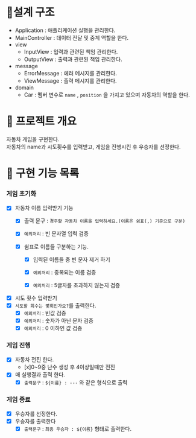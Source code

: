 # 📝설계 구조
- Application : 애플리케이션 실행을 관리한다.
- MainController : 데이터 전달 및 중계 역할을 한다.
- view
    - InputView : 입력과 관련된 책임 관리한다.
    - OutputView : 출력과 관련된 책임 관리한다.
- message
    - ErrorMessage : 에러 메시지를 관리한다.
    - ViewMessage : 출력 메시지를 관리한다.
- domain
    - Car :  멤버 변수로 `name` , `position` 을 가지고 있으며 자동차의 역할을 한다.
# 💪 프로젝트 개요
자동차 게임을 구현한다. <br>
자동차의 name과 시도횟수를 입력받고, 게임을 진행시킨 후 우승자를 선정한다.

# 📝 구현 기능 목록
### 게임 초기화


- [X] 자동차 이름 입력받기 기능
  - [x] 출력 문구 : `경주할 자동차 이름을 입력하세요.(이름은 쉼표(,) 기준으로 구분)` 
  - [x] `예외처리` : 빈 문자열 입력 검증


  - [x]  쉼표로 이름들 구분하는 기능.  
     - [X] 입력된 이름들 중 빈 문자 제거 하기
     - [X] `예외처리` : 중복되는 이름 검증
     - [X] `예외처리` : 5글자를 초과하지 않는지 검증
  

- [x] 시도 횟수 입력받기
- [x] `시도할 회수는 몇회인가요?`를 출력한다.
  - [x] `예외처리` : 빈값 검증
  - [x] `예외처리` : 숫자가 아닌 문자 검증
  - [x] `예외처리` : 0 이하인 값 검증
### 게임 진행
- [x] 자동차 전진 한다.
  - [x]0~9중 난수 생성 후 4이상일때만 전진
- [x] 매 실행결과 출력 한다.
  - [x] `출력문구` : `${이름} : ---` 와 같은 형식으로 출력

### 게임 종료
- [x] 우승자를 선정한다.
- [x] 우승자를 출력한다
  - [x] `출력문구` : `최종 우승자 : ${이름}` 형태로 출력한다.

